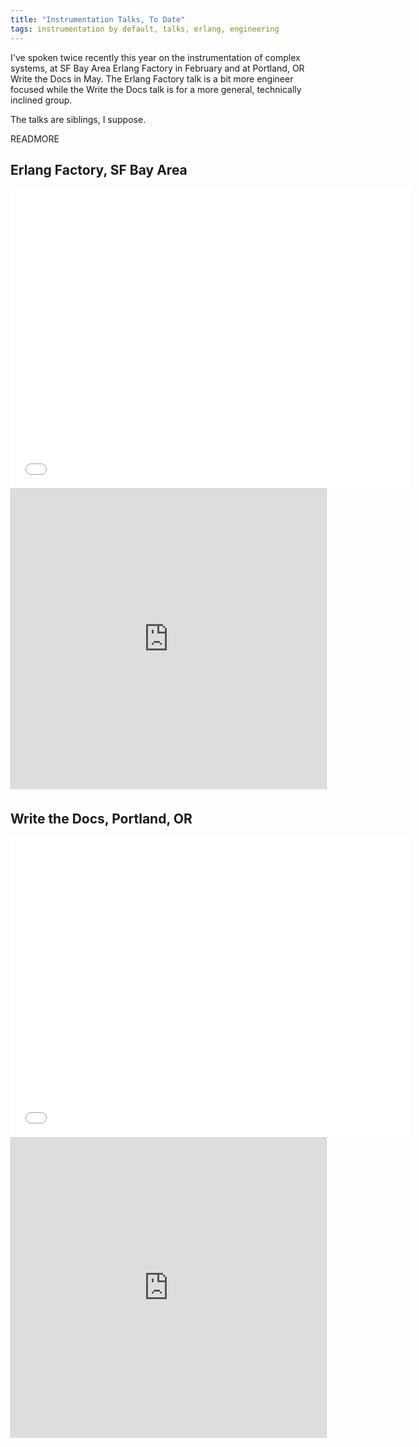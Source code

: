 ```yaml
---
title: "Instrumentation Talks, To Date"
tags: instrumentation by default, talks, erlang, engineering
---
```


I've spoken twice recently this year on the instrumentation of complex systems,
at SF Bay Area Erlang Factory in February and at Portland, OR Write the Docs in
May. The Erlang Factory talk is a bit more engineer focused while the Write the
Docs talk is for a more general, technically inclined group.

The talks are siblings, I suppose.

READMORE

## Erlang Factory, SF Bay Area

<iframe width="640" height="480"
        src="//www.youtube-nocookie.com/embed/qURhXHbxbDU?rel=0" frameborder="0">
</iframe>

<iframe
        src="http://www.slideshare.net/slideshow/embed_code/32007581?rel=0"
        width="640" height="480" frameborder="0" marginwidth="0" marginheight="0"
        scrolling="no" style="border:1px solid #CCC; border-width:1px 1px 0;
        margin-bottom:5px; max-width: 100%;">
</iframe>


## Write the Docs, Portland, OR

<iframe width="640" height="480"
        src="//www.youtube-nocookie.com/embed/jr7AUb0_bto?rel=0" frameborder="0">
</iframe>

<iframe
        src="http://www.slideshare.net/slideshow/embed_code/34419273?rel=0"
        width="640" height="480" frameborder="0" marginwidth="0" marginheight="0"
        scrolling="no" style="border:1px solid #CCC; border-width:1px 1px 0;
        margin-bottom:5px; max-width: 100%;">
</iframe>
